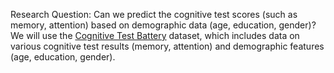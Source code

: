 Research Question: Can we predict the cognitive test scores (such as memory, attention) based on demographic data (age, education, gender)?
We will use the [Cognitive Test Battery](https://ftp.gwdg.de/pub/misc/MPI-Leipzig_Mind-Brain-Body-LEMON/Behavioural_Data_MPILMBB_LEMON/Cognitive_Test_Battery_LEMON/) dataset, which includes data on various cognitive test results (memory, attention) and demographic features (age, education, gender).
